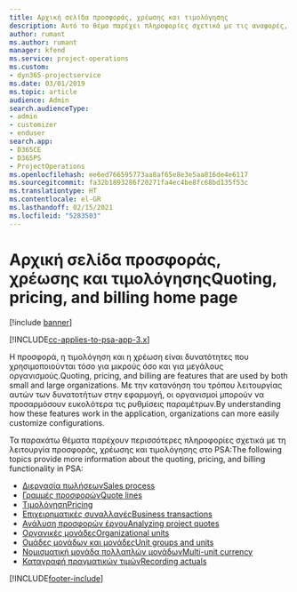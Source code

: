 ```yaml
---
title: Αρχική σελίδα προσφοράς, χρέωσης και τιμολόγησης
description: Αυτό το θέμα παρέχει πληροφορίες σχετικά με τις αναφορές, την τιμολόγηση και τη χρέωση.
author: rumant
ms.author: rumant
manager: kfend
ms.service: project-operations
ms.custom:
- dyn365-projectservice
ms.date: 03/01/2019
ms.topic: article
audience: Admin
search.audienceType:
- admin
- customizer
- enduser
search.app:
- D365CE
- D365PS
- ProjectOperations
ms.openlocfilehash: ee6ed766595773aa8af65e8e3e5aa816de4e6117
ms.sourcegitcommit: fa32b1893286f20271fa4ec4be8fc68bd135f53c
ms.translationtype: HT
ms.contentlocale: el-GR
ms.lasthandoff: 02/15/2021
ms.locfileid: "5283503"
---
```

# <a name="quoting-pricing-and-billing-home-page"></a><span data-ttu-id="265a6-103">Αρχική σελίδα προσφοράς, χρέωσης και τιμολόγησης</span><span class="sxs-lookup"><span data-stu-id="265a6-103">Quoting, pricing, and billing home page</span></span>

[!include [banner](../includes/psa-now-project-operations.md)]

[!INCLUDE[cc-applies-to-psa-app-3.x](../includes/cc-applies-to-psa-app-3x.md)]

<span data-ttu-id="265a6-104">Η προσφορά, η τιμολόγηση και η χρέωση είναι δυνατότητες που χρησιμοποιούνται τόσο για μικρούς όσο και για μεγάλους οργανισμούς.</span><span class="sxs-lookup"><span data-stu-id="265a6-104">Quoting, pricing, and billing are features that are used by both small and large organizations.</span></span> <span data-ttu-id="265a6-105">Με την κατανόηση του τρόπου λειτουργίας αυτών των δυνατοτήτων στην εφαρμογή, οι οργανισμοί μπορούν να προσαρμόσουν ευκολότερα τις ρυθμίσεις παραμέτρων.</span><span class="sxs-lookup"><span data-stu-id="265a6-105">By understanding how these features work in the application, organizations can more easily customize configurations.</span></span>

<span data-ttu-id="265a6-106">Τα παρακάτω θέματα παρέχουν περισσότερες πληροφορίες σχετικά με τη λειτουργία προσφοράς, χρέωσης και τιμολόγησης στο PSA:</span><span class="sxs-lookup"><span data-stu-id="265a6-106">The following topics provide more information about the quoting, pricing, and billing functionality in PSA:</span></span>

- [<span data-ttu-id="265a6-107">Διεργασία πωλήσεων</span><span class="sxs-lookup"><span data-stu-id="265a6-107">Sales process</span></span>](basic-sales-process.md)
- [<span data-ttu-id="265a6-108">Γραμμές προσφορών</span><span class="sxs-lookup"><span data-stu-id="265a6-108">Quote lines</span></span>](basic-quote-lines.md)
- [<span data-ttu-id="265a6-109">Τιμολόγηση</span><span class="sxs-lookup"><span data-stu-id="265a6-109">Pricing</span></span>](basic-pricing.md)
- [<span data-ttu-id="265a6-110">Επιχειρηματικές συναλλαγές</span><span class="sxs-lookup"><span data-stu-id="265a6-110">Business transactions</span></span>](basic-business-transactions.md)
- [<span data-ttu-id="265a6-111">Ανάλυση προσφορών έργου</span><span class="sxs-lookup"><span data-stu-id="265a6-111">Analyzing project quotes</span></span>](basic-analyzing-quotes.md)
- [<span data-ttu-id="265a6-112">Οργανικές μονάδες</span><span class="sxs-lookup"><span data-stu-id="265a6-112">Organizational units</span></span>](advanced-organizational.md)
- [<span data-ttu-id="265a6-113">Ομάδες μονάδων και μονάδες</span><span class="sxs-lookup"><span data-stu-id="265a6-113">Unit groups and units</span></span>](advanced-units.md)
- [<span data-ttu-id="265a6-114">Νομισματική μονάδα πολλαπλών μονάδων</span><span class="sxs-lookup"><span data-stu-id="265a6-114">Multi-unit currency</span></span>](advanced-currency.md)
- [<span data-ttu-id="265a6-115">Καταγραφή πραγματικών τιμών</span><span class="sxs-lookup"><span data-stu-id="265a6-115">Recording actuals</span></span>](advanced-actuals.md)


[!INCLUDE[footer-include](../includes/footer-banner.md)]